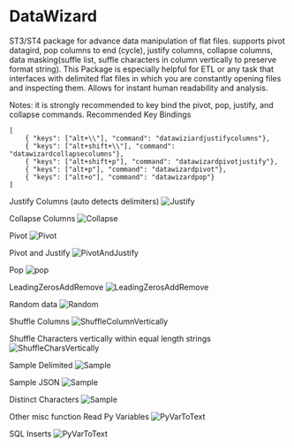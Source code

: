 # DataWizard
ST3/ST4 package for advance data manipulation of flat files. supports pivot datagird, pop columns to end (cycle), justify columns, collapse columns, data masking(suffle list, suffle characters in column vertically to preserve format string). This Package is especially helpful for ETL or any task that interfaces with delimited flat files in which you are constantly opening files and inspecting them. Allows for instant human readability and analysis.

Notes: it is strongly recommended to key bind the pivot, pop, justify, and collapse commands.
Recommended Key Bindings

    [
        { "keys": ["alt+\\"], "command": "datawiziardjustifycolumns"},
        { "keys": ["alt+shift+\\"], "command": "datawizardcollapsecolumns"},
        { "keys": ["alt+shift+p"], "command": "datawizardpivotjustify"},
        { "keys": ["alt+p"], "command": "datawizardpivot"},
        { "keys": ["alt+o"], "command": "datawizardpop"}
    ]


Justify Columns (auto detects delimiters)
![Justify](https://raw.githubusercontent.com/nickklaskala/DataWizard/main/Media/Justify.gif)

Collapse Columns
![Collapse](https://raw.githubusercontent.com/nickklaskala/DataWizard/main/Media/Collapse.gif)

Pivot
![Pivot](https://raw.githubusercontent.com/nickklaskala/DataWizard/main/Media/Pivot.gif)

Pivot and Justify
![PivotAndJustify](https://raw.githubusercontent.com/nickklaskala/DataWizard/main/Media/PivotAndJustify.gif)

Pop
![pop](https://raw.githubusercontent.com/nickklaskala/DataWizard/main/Media/Pop.gif)

LeadingZerosAddRemove
![LeadingZerosAddRemove](https://raw.githubusercontent.com/nickklaskala/DataWizard/main/Media/LeadingZerosAddRemove.gif)

Random data
![Random](https://raw.githubusercontent.com/nickklaskala/DataWizard/main/Media/Random.gif)

Shuffle Columns
![ShuffleColumnVertically](https://raw.githubusercontent.com/nickklaskala/DataWizard/main/Media/ShuffleColumnVertically.gif)

Shuffle Characters vertically within equal length strings
![ShuffleCharsVertically](https://raw.githubusercontent.com/nickklaskala/DataWizard/main/Media/ShuffleCharsVertically.gif)

Sample Delimited
![Sample](https://raw.githubusercontent.com/nickklaskala/DataWizard/main/Media/SampleDelimited.gif)

Sample JSON
![Sample](https://raw.githubusercontent.com/nickklaskala/DataWizard/main/Media/Sample.gif)

Distinct Characters
![Sample](https://raw.githubusercontent.com/nickklaskala/DataWizard/main/Media/DistinctChars.gif)

Other misc function
Read Py Variables
![PyVarToText](https://raw.githubusercontent.com/nickklaskala/DataWizard/main/Media/PyVarToText.gif)

SQL Inserts
![PyVarToText](https://raw.githubusercontent.com/nickklaskala/DataWizard/main/Media/SQLInserts.gif)